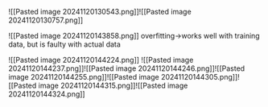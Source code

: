 ![[Pasted image 20241120130543.png]]![[Pasted image 20241120130757.png]]


![[Pasted image 20241120143858.png]]
overfitting->works well with training data, but is faulty with actual data

![[Pasted image 20241120144224.png]]
![[Pasted image 20241120144237.png]]![[Pasted image 20241120144246.png]]![[Pasted image 20241120144255.png]]![[Pasted image 20241120144305.png]]![[Pasted image 20241120144315.png]]![[Pasted image 20241120144324.png]]